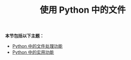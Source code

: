 ﻿---
title: 使用 Python 中的文件
type: docs
weight: 20
url: /zh/java/working-with-files-in-python/
---
**本节包括以下主题：** 
- [Python 中的文件处理功能](/cells/zh/java/file-handling-features-in-python/)
- [Python 中的实用功能](/cells/zh/java/utility-features-in-python/)
